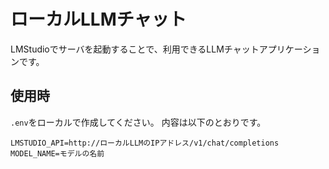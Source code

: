 # ローカルLLMチャット
LMStudioでサーバを起動することで、利用できるLLMチャットアプリケーションです。
## 使用時
`.env`をローカルで作成してください。
内容は以下のとおりです。
```.env.sample
LMSTUDIO_API=http://ローカルLLMのIPアドレス/v1/chat/completions
MODEL_NAME=モデルの名前
```
